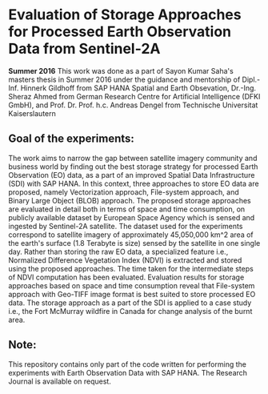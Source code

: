# Evaluation of Storage Approaches for Processed Earth Observation Data from Sentinel-2A

**Summer 2016** This work was done as a part of Sayon Kumar Saha's masters thesis in Summer 2016 under the guidance and mentorship of Dipl.-Inf. Hinnerk Gildhoff from SAP HANA Spatial and Earth Obsevation,  Dr.-Ing. Sheraz Ahmed from German Research Centre for Artificial Intelligence (DFKI GmbH), and Prof. Dr. Prof. h.c. Andreas Dengel from Technische Universitat Kaiserslautern

## Goal of the experiments:
The  work aims to narrow the gap between satellite imagery community and business world by finding out the best storage strategy for processed Earth Observation (EO) data, as a part of an improved Spatial Data Infrastructure (SDI) with SAP HANA. In this context, three approaches to store EO data are proposed, namely Vectorization approach, File-system approach, and Binary Large Object (BLOB) approach. The proposed storage approaches are evaluated in detail both in terms of space and time consumption, on publicly available dataset by European Space Agency which is sensed and ingested by Sentinel-2A satellite. The dataset used for the experiments correspond to satellite imagery of approximately 45,050,000 km^2 area of the earth's surface (1.8 Terabyte is size) sensed by the satellite in one single day. Rather than storing the raw EO data, a specialized feature i.e., Normalized Difference Vegetation Index (NDVI) is extracted and stored using the proposed approaches. The time taken for the intermediate steps of NDVI computation has been evaluated. Evaluation results for storage approaches based on space and time consumption reveal that File-system approach with Geo-TIFF image format is best suited to store processed EO data. The storage approach as a part of the SDI is applied to a case study i.e., the Fort McMurray wildfire in Canada for change analysis of the burnt area.

## Note:
This repository contains only part of the code written for performing the experiments with Earth Observation Data with SAP HANA. The Research Journal is available on request.